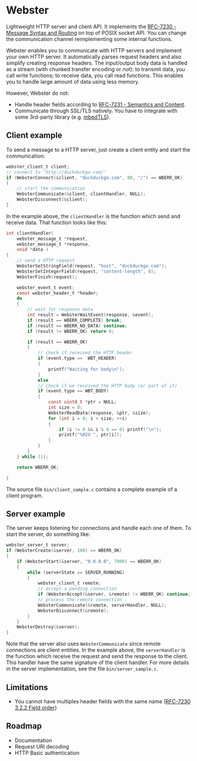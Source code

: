 # Webster

Lightweight HTTP server and client API. It implements the [RFC-7230 - Message Syntax and Routing](https://tools.ietf.org/html/rfc7230) on top of POSIX socket API. You can change the communication channel reimplementing some internal functions.

Webster enables you to communicate with HTTP servers and implement your own HTTP server. It automatically parses request headers and also simplify creating response headers. The input/output body data is handled as a stream (with chunked transfer encoding or not): to transmit data, you call write functions; to receive data, you call read functions. This enables you to handle large amount of data using less memory.

However, Webster do not:
* Handle header fields according to [RFC-7231 - Semantics and Content](https://tools.ietf.org/html/rfc7231).
* Communicate through SSL/TLS natively. You have to integrate with some 3rd-party library (e.g. [mbedTLS](https://tls.mbed.org)).

## Client example

To send a message to a HTTP server, just create a client entity and start the communication:

``` c
webster_client_t client;
// connect to 'http://duckduckgo.com/'
if (WebsterConnect(&client, "duckduckgo.com", 80, "/") == WBERR_OK)
{
    // start the communication
    WebsterCommunicate(&client, clientHandler, NULL);
    WebsterDisconnect(&client);
}
```

In the example above, the ``clientHandler`` is the function which send and receive data. That function looks like this:

``` c
int clientHandler(
    webster_message_t *request,
    webster_message_t *response,
    void *data )
{
    // send a HTTP request
    WebsterSetStringField(request, "host", "duckduckgo.com");
    WebsterSetIntegerField(request, "content-length", 0);
    WebsterFinish(request);

    webster_event_t event;
    const webster_header_t *header;
    do
    {
        // wait for response data
        int result = WebsterWaitEvent(response, &event);
        if (result == WBERR_COMPLETE) break;
        if (result == WBERR_NO_DATA) continue;
        if (result != WBERR_OK) return 0;

        if (result == WBERR_OK)
        {
            // check if received the HTTP header
            if (event.type ==  WBT_HEADER)
            {
                printf("Waiting for body\n");
            }
            else
            // check if we received the HTTP body (or part of it)
            if (event.type == WBT_BODY)
            {
                const uint8_t *ptr = NULL;
                int size = 0;
                WebsterReadData(response, &ptr, &size);
                for (int i = 0; i < size; ++i)
                {
                    if (i != 0 && i % 8 == 0) printf("\n");
                    printf("%02X ", ptr[i]);
                }
            }
        }
    } while (1);

    return WBERR_OK;

}
```

The source file ``bin/client_sample.c`` contains a complete example of a client program.

## Server example

The server keeps listening for connections and handle each one of them. To start the server, do something like:

``` c
webster_server_t server;
if (WebsterCreate(&server, 100) == WBERR_OK)
{
    if (WebsterStart(&server, "0.0.0.0", 7000) == WBERR_OK)
    {
        while (serverState == SERVER_RUNNING)
        {
            webster_client_t remote;
            // accept a pending connection
            if (WebsterAccept(&server, &remote) != WBERR_OK) continue;
            // process the remote connection
            WebsterCommunicate(&remote, serverHandler, NULL);
            WebsterDisconnect(&remote);
        }
    }
    WebsterDestroy(&server);
}
```

Note that the server also uses ``WebsterCommunicate`` since remote connections are client entities. In the example above, the ``serverHandler`` is the function which receive the request and send the response to the client. This handler have the same signature of the client handler. For more details in the server implementation, see the file ``bin/server_sample.c``.

## Limitations

* You cannot have multiples header fields with the same name ([RFC-7230 3.2.2 Field order](https://tools.ietf.org/html/rfc7230#section-3.2.2))

## Roadmap

* Documentation
* Request URI decoding
* HTTP Basic authentication